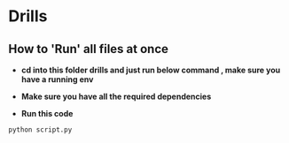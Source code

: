 # Drills




## How to 'Run' all files at once 


- **cd into this folder drills and just run below command , make sure you have a running env**

- **Make sure you have all the required dependencies**

- **Run this code**

```
python script.py
```